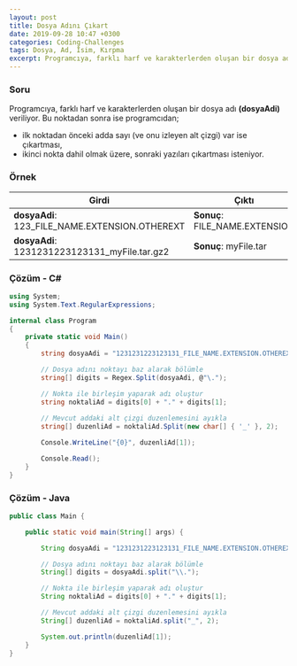 ```yaml
---
layout: post
title: Dosya Adını Çıkart
date: 2019-09-28 10:47 +0300
categories: Coding-Challenges
tags: Dosya, Ad, İsim, Kırpma
excerpt: Programcıya, farklı harf ve karakterlerden oluşan bir dosya adı (dosyaAdi) veriliyor. Bu noktadan sonra ise programcıdan;
---
```

### Soru
Programcıya, farklı harf ve karakterlerden oluşan bir dosya adı **(dosyaAdi)** veriliyor. Bu noktadan sonra ise programcıdan;

* ilk noktadan önceki adda sayı (ve onu izleyen alt çizgi) var ise çıkartması,
* ikinci nokta dahil olmak üzere, sonraki yazıları çıkartması isteniyor.

### Örnek

| Girdi                                          | Çıktı                          |
|------------------------------------------------|--------------------------------|
| **dosyaAdi**: 123_FILE_NAME.EXTENSION.OTHEREXT | **Sonuç**: FILE_NAME.EXTENSION |
| **dosyaAdi**: 1231231223123131_myFile.tar.gz2  | **Sonuç**: myFile.tar          |

### Çözüm - C#
```csharp
using System;
using System.Text.RegularExpressions;

internal class Program
{
    private static void Main()
    {
        string dosyaAdi = "1231231223123131_FILE_NAME.EXTENSION.OTHEREXTENSION";

        // Dosya adını noktayı baz alarak bölümle
        string[] digits = Regex.Split(dosyaAdi, @"\.");

        // Nokta ile birleşim yaparak adı oluştur
        string noktaliAd = digits[0] + "." + digits[1];
        
        // Mevcut addaki alt çizgi duzenlemesini ayıkla
        string[] duzenliAd = noktaliAd.Split(new char[] { '_' }, 2);

        Console.WriteLine("{0}", duzenliAd[1]);

        Console.Read();
    }
}
```

### Çözüm - Java
```java
public class Main {

    public static void main(String[] args) {

        String dosyaAdi = "1231231223123131_FILE_NAME.EXTENSION.OTHEREXTENSION";

        // Dosya adını noktayı baz alarak bölümle
        String[] digits = dosyaAdi.split("\\.");

        // Nokta ile birleşim yaparak adı oluştur
        String noktaliAd = digits[0] + "." + digits[1];

        // Mevcut addaki alt çizgi duzenlemesini ayıkla
        String[] duzenliAd = noktaliAd.split("_", 2);

        System.out.println(duzenliAd[1]);
    }
}
```